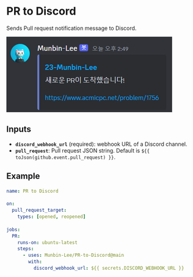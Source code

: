 # PR to Discord

Sends Pull request notification message to Discord.

![Discord Preview](preview.png)

## Inputs

* **`discord_webhook_url`** (required): webhook URL of a Discord channel.
* **`pull_request`**: Pull request JSON string. Default is `${{ toJson(github.event.pull_request) }}`.

## Example

```yaml
name: PR to Discord

on:
  pull_request_target:
    types: [opened, reopened]

jobs:
  PR:
    runs-on: ubuntu-latest
    steps:
      - uses: Munbin-Lee/PR-to-Discord@main
        with:
          discord_webhook_url: ${{ secrets.DISCORD_WEBHOOK_URL }}
```

